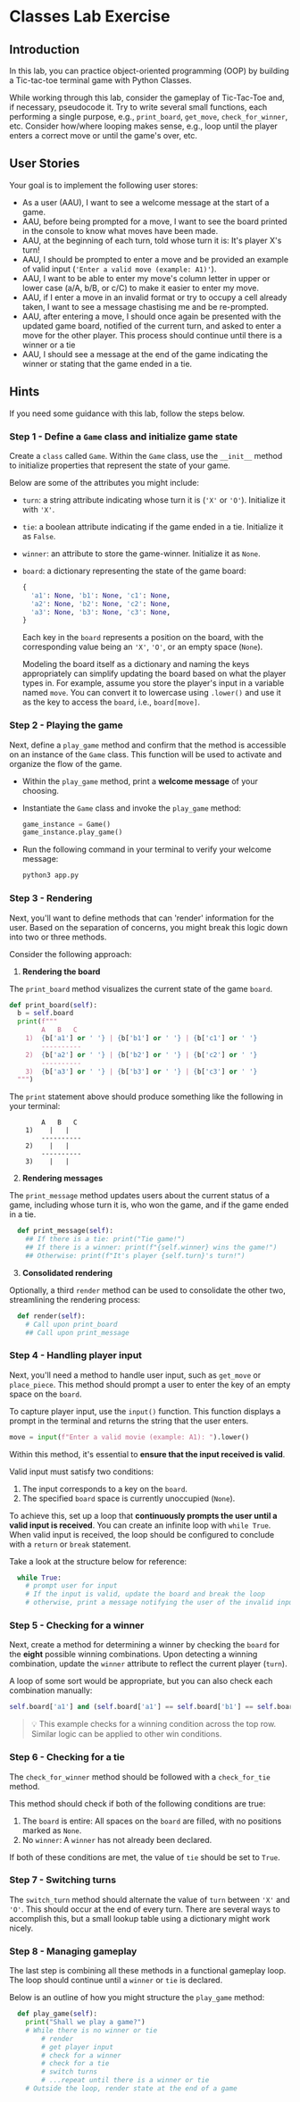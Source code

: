<h1>
  <span class="headline">Classes Lab</span>
  <span class="subhead">Exercise</span>
</h1>

## Introduction

In this lab, you can practice object-oriented programming (OOP) by building a Tic-tac-toe terminal game with Python Classes.

While working through this lab, consider the gameplay of Tic-Tac-Toe and, if necessary, pseudocode it. Try to write several small functions, each performing a single purpose, e.g., `print_board`, `get_move`, `check_for_winner`, etc. Consider how/where looping makes sense, e.g., loop until the player enters a correct move or until the game's over, etc.

## User Stories

Your goal is to implement the following user stores:

- As a user (AAU), I want to see a welcome message at the start of a game.
- AAU, before being prompted for a move, I want to see the board printed in the console to know what moves have been made.
- AAU, at the beginning of each turn, told whose turn it is: It's player X's turn!
- AAU, I should be prompted to enter a move and be provided an example of valid input (`'Enter a valid move (example: A1)'`).
- AAU, I want to be able to enter my move's column letter in upper or lower case (a/A, b/B, or c/C) to make it easier to enter my move.
- AAU, if I enter a move in an invalid format or try to occupy a cell already taken, I want to see a message chastising me and be re-prompted.
- AAU, after entering a move, I should once again be presented with the updated game board, notified of the current turn, and asked to enter a move for the other player. This process should continue until there is a winner or a tie
- AAU, I should see a message at the end of the game indicating the winner or stating that the game ended in a tie.

## Hints

If you need some guidance with this lab, follow the steps below.

### Step 1 - Define a `Game` class and initialize game state

Create a `class` called `Game`. Within the `Game` class, use the `__init__` method to initialize properties that represent the state of your game.

Below are some of the attributes you might include:

- `turn`: a string attribute indicating whose turn it is (`'X'` or `'O'`). Initialize it with `'X'`.
- `tie`: a boolean attribute indicating if the game ended in a tie. Initialize it as `False`.
- `winner`: an attribute to store the game-winner. Initialize it as `None`.
- `board`: a dictionary representing the state of the game board:

  ```python
  {
    'a1': None, 'b1': None, 'c1': None,
    'a2': None, 'b2': None, 'c2': None,
    'a3': None, 'b3': None, 'c3': None,
  }
  ```

  Each key in the `board` represents a position on the board, with the corresponding value being an `'X'`, `'O'`, or an empty space (`None`).

  Modeling the board itself as a dictionary and naming the keys appropriately can simplify updating the board based on what the player types in. For example, assume you store the player's input in a variable named `move`. You can convert it to lowercase using `.lower()` and use it as the key to access the `board`, i.e., `board[move]`.

### Step 2 - Playing the game

Next, define a `play_game` method and confirm that the method is accessible on an instance of the `Game` class. This function will be used to activate and organize the flow of the game.

- Within the `play_game` method, print a **welcome message** of your choosing.
- Instantiate the `Game` class and invoke the `play_game` method:

  ```python
  game_instance = Game()
  game_instance.play_game()
  ```

- Run the following command in your terminal to verify your welcome message:

  ```bash
  python3 app.py
  ```

### Step 3 - Rendering

Next, you'll want to define methods that can 'render' information for the user. Based on the separation of concerns, you might break this logic down into two or three methods.

Consider the following approach:

1. **Rendering the board**

The `print_board` method visualizes the current state of the game `board`.

```python
def print_board(self):
  b = self.board
  print(f"""
        A   B   C
    1)  {b['a1'] or ' '} | {b['b1'] or ' '} | {b['c1'] or ' '}
        ----------
    2)  {b['a2'] or ' '} | {b['b2'] or ' '} | {b['c2'] or ' '}
        ----------
    3)  {b['a3'] or ' '} | {b['b3'] or ' '} | {b['c3'] or ' '}
  """)
```

The `print` statement above should produce something like the following in your terminal:

```plaintext
        A   B   C
    1)    |   |
        ----------
    2)    |   |
        ----------
    3)    |   |
```

2. **Rendering messages**

The `print_message` method updates users about the current status of a game, including whose turn it is, who won the game, and if the game ended in a tie.

```python
  def print_message(self):
    ## If there is a tie: print("Tie game!")
    ## If there is a winner: print(f"{self.winner} wins the game!")
    ## Otherwise: print(f"It's player {self.turn}'s turn!")
```

3. **Consolidated rendering**

Optionally, a third `render` method can be used to consolidate the other two, streamlining the rendering process:

```python
  def render(self):
    # Call upon print_board
    ## Call upon print_message
```

### Step 4 - Handling player input

Next, you'll need a method to handle user input, such as `get_move` or `place_piece`. This method should prompt a user to enter the key of an empty space on the `board`.

To capture player input, use the `input()` function. This function displays a prompt in the terminal and returns the string that the user enters.

```python
move = input(f"Enter a valid movie (example: A1): ").lower()
```

Within this method, it's essential to **ensure that the input received is valid**.

Valid input must satisfy two conditions:

1. The input corresponds to a key on the `board`.
2. The specified `board` space is currently unoccupied (`None`).

To achieve this, set up a loop that **continuously prompts the user until a valid input is received**. You can create an infinite loop with `while True`. When valid input is received, the loop should be configured to conclude with a `return` or `break` statement.

Take a look at the structure below for reference:

```python
  while True:
    # prompt user for input
    # If the input is valid, update the board and break the loop
    # otherwise, print a message notifying the user of the invalid input and allow the loop to continue
```

### Step 5 - Checking for a winner

Next, create a method for determining a winner by checking the `board` for the **eight** possible winning combinations. Upon detecting a winning combination, update the `winner` attribute to reflect the current player (`turn`).

A loop of some sort would be appropriate, but you can also check each combination manually:

```python
self.board['a1'] and (self.board['a1'] == self.board['b1'] == self.board['c1'])
```

> 💡 This example checks for a winning condition across the top row. Similar logic can be applied to other win conditions.

### Step 6 - Checking for a tie

The `check_for_winner` method should be followed with a `check_for_tie` method.

This method should check if both of the following conditions are true:

1. The `board` is entire: All spaces on the `board` are filled, with no positions marked as `None`.
2. No `winner`: A `winner` has not already been declared.

If both of these conditions are met, the value of `tie` should be set to `True`.

### Step 7 - Switching turns

The `switch_turn` method should alternate the value of `turn` between `'X'` and `'O'`. This should occur at the end of every turn. There are several ways to accomplish this, but a small lookup table using a dictionary might work nicely.

### Step 8 - Managing gameplay

The last step is combining all these methods in a functional gameplay loop. The loop should continue until a `winner` or `tie` is declared.

Below is an outline of how you might structure the `play_game` method:

```python
  def play_game(self):
    print("Shall we play a game?")
    # While there is no winner or tie
        # render
        # get player input
        # check for a winner
        # check for a tie
        # switch turns
        # ...repeat until there is a winner or tie
    # Outside the loop, render state at the end of a game
```
